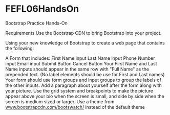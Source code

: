 # FEFL06HandsOn
Bootstrap Practice Hands-On

Requirements
Use the Bootstrap CDN to bring Bootstrap into your project.

Using your new knowledge of Bootstrap to create a web page that contains the following:

A Form that includes:
First Name input
Last Name input
Phone Number input
Email input
Submit Button
Cancel Button
Your First Name and Last Name inputs should appear in the same row with "Full Name" as the prepended text. (No label elements should be use for First and Last names)
Your form should use form groups and input groups to group the labels of the other inputs.
Add a paragraph about yourself after the form along with your picture.
Use the grid system and breakpoints to make the picture appear above your bio when the screen is small, and side by side when the screen is medium sized or larger.
Use a theme from www.bootstrapcdn.com/bootswatch/ instead of the default theme
